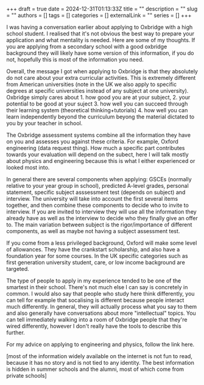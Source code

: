 +++ 
draft = true
date = 2024-12-31T01:13:33Z
title = ""
description = ""
slug = ""
authors = []
tags = []
categories = []
externalLink = ""
series = []
+++

I was having a conversation earlier about applying to Oxbridge with a high school student. I realised that it's not obvious the best way to prepare your application and what mentality is needed. Here are some of my thoughts. If you are applying from a secondary school with a good oxbridge background they will likely have some version of this information, if you do not, hopefully this is most of the information you need.

Overall, the message I got when applying to Oxbridge is that they absolutely do not care about your extra curricular activities. This is extremely different from American universities (note in the UK we also apply to specific degrees at specific universities instead of any subject at one university). Oxbridge simply cares about 1. how good you are at your subject, 2. your potential to be good at your suject 3. how well you can succeed through their learning system (theoretical thinking+tutorials) 4. how well you can learn independently beyond the curriculum beyong the material dictated to you by your teacher in school. 

The Oxbridge assessment systems combine all the information they have on you and assesses you against these criteria. For example, Oxford engineering (data request thing). How much a specific part contributes towards your evaluation will depend on the subect, here I will talk mostly about physics and engineering because this is what I either experienced or looked most into.

In general there are several components when applying: GSCEs (normally relative to your year group in school), predicted A-level grades, personal statement, specific subject asssessment test (depends on subject) and interview. The university will take into account the first several items together, and then combine these components to decide who to invite to interview. If you are invited to interview they will use all the information they already have as well as the interview to decide who they finally give an offer to. The main variation between subject is the rigor/importance of different components, as well as maybe not having a subject assessment test.

If you come from a less privileged background, Oxford will make some level of allowances. They have the crankstart scholarship, and also have a foundation year for some courses. In the UK specific categories such as first generation university student, care, or low income background are targeted. 

The type of people to apply in my experience tended to be one of the smartest in their school. There's not much else I can say is concretely in common. I would also say that people who study here think differently, you can tell for example that socalising is different because people interact much differently. In general, they will actually process what you say to them and also generally have conversations about more "intellectual" topics. You can tell immediately walking into a room of Oxbridge people that they're wired differently, however I don't really have the tools to describe this further.


For my advice on applying to engineering and physics, follow the link here.


[most of the information widely available on the internet is not fun to read, because it has no story and is not tied to any identity. The best information is hidden in summer schools and the alumni, most of which come from private schools]

